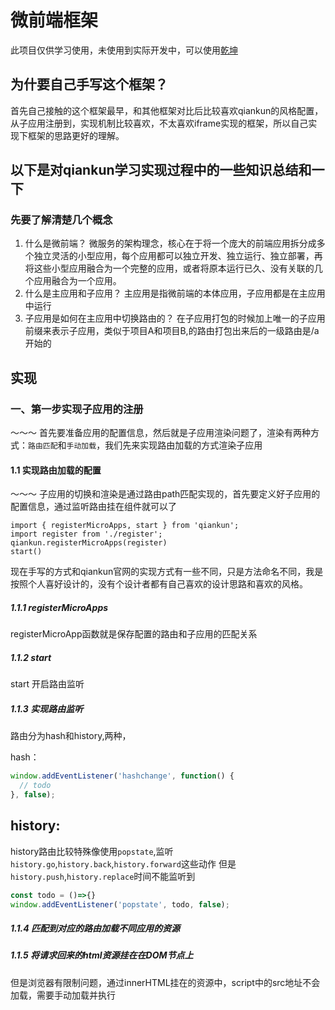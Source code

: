 # 微前端框架
此项目仅供学习使用，未使用到实际开发中，可以使用[乾坤](https://qiankun.umijs.org/zh/guide)

## 为什要自己手写这个框架？
  首先自己接触的这个框架最早，和其他框架对比后比较喜欢qiankun的风格配置，从子应用注册到，实现机制比较喜欢，不太喜欢iframe实现的框架，所以自己实现下框架的思路更好的理解。

## 以下是对qiankun学习实现过程中的一些知识总结和一下
### 先要了解清楚几个概念
1. 什么是微前端？
  微服务的架构理念，核心在于将一个庞大的前端应用拆分成多个独立灵活的小型应用，每个应用都可以独立开发、独立运行、独立部署，再将这些小型应用融合为一个完整的应用，或者将原本运行已久、没有关联的几个应用融合为一个应用。
3. 什么是主应用和子应用？
  主应用是指微前端的本体应用，子应用都是在主应用中运行 
4. 子应用是如何在主应用中切换路由的？
  在子应用打包的时候加上唯一的子应用前缀来表示子应用，类似于项目A和项目B,的路由打包出来后的一级路由是/a开始的

## 实现

### 一、第一步实现子应用的注册
～～～ 
首先要准备应用的配置信息，然后就是子应用渲染问题了，渲染有两种方式：`路由匹配`和`手动加载`，我们先来实现路由加载的方式渲染子应用
#### 1.1 实现路由加载的配置
～～～
子应用的切换和渲染是通过路由path匹配实现的，首先要定义好子应用的配置信息，通过监听路由挂在组件就可以了
```
import { registerMicroApps, start } from 'qiankun';
import register from './register';
qiankun.registerMicroApps(register) 
start()
```

现在手写的方式和qiankun官网的实现方式有一些不同，只是方法命名不同，我是按照个人喜好设计的，没有个设计者都有自己喜欢的设计思路和喜欢的风格。

##### 1.1.1 registerMicroApps
registerMicroApp函数就是保存配置的路由和子应用的匹配关系

##### 1.1.2 start
start 开启路由监听
##### 1.1.3 实现路由监听
路由分为hash和history,两种，

hash：
```js
window.addEventListener('hashchange', function() {
  // todo
}, false);
```
history:
---
history路由比较特殊像使用`popstate`,监听`history.go`,`history.back`,`history.forward`这些动作
但是 `history.push`,`history.replace`时间不能监听到
```js
const todo = ()=>{}
window.addEventListener('popstate', todo, false);

```
##### 1.1.4 匹配到对应的路由加载不同应用的资源

##### 1.1.5 将请求回来的html资源挂在在DOM节点上
但是浏览器有限制问题，通过innerHTML挂在的资源中，script中的src地址不会加载，需要手动加载并执行